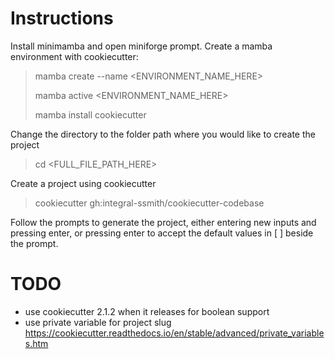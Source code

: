 # Instructions
Install minimamba and open miniforge prompt. Create a mamba environment with cookiecutter:
> mamba create --name <ENVIRONMENT_NAME_HERE>
> 
> mamba active <ENVIRONMENT_NAME_HERE>
> 
> mamba install cookiecutter

Change the directory to the folder path where you would like to create the project
> cd <FULL_FILE_PATH_HERE>

Create a project using cookiecutter
> cookiecutter gh:integral-ssmith/cookiecutter-codebase

Follow the prompts to generate the project, either entering new inputs and pressing enter, or pressing enter to accept the default values in [ ] beside the prompt.


# TODO
- use cookiecutter 2.1.2 when it releases for boolean support
- use private variable for project slug https://cookiecutter.readthedocs.io/en/stable/advanced/private_variables.htm